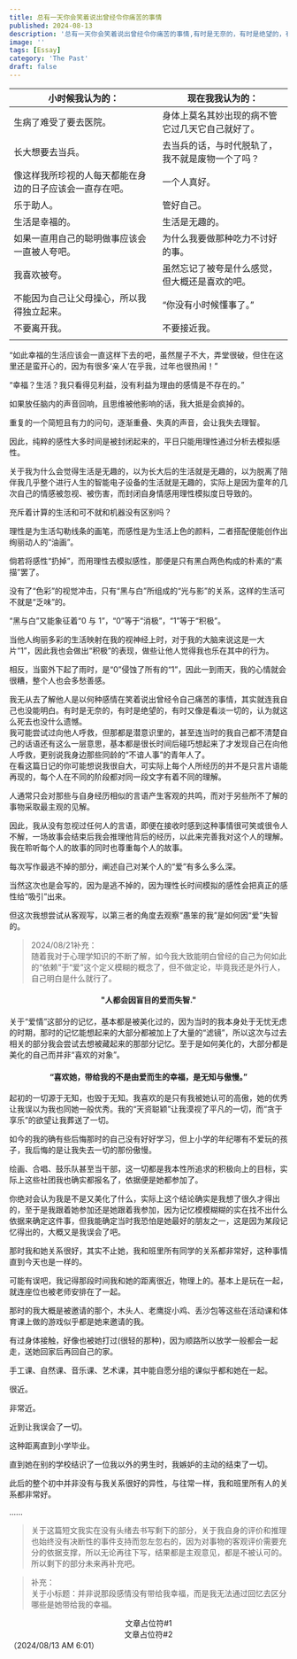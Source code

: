 ```yaml
---
title: 总有一天你会笑着说出曾经令你痛苦的事情
published: 2024-08-13
description: '总有一天你会笑着说出曾经令你痛苦的事情,有时是无奈的，有时是绝望的，有时又像是看淡一切的。'
image: ''
tags: [Essay]
category: 'The Past'
draft: false 
---
```



| 小时候我认为的： | 现在我我认为的： |
|------------------|------------------|
| 生病了难受了要去医院。 | 身体上莫名其妙出现的病不管它过几天它自己就好了。 |
| 长大想要去当兵。 | 去当兵的话，与时代脱轨了，我不就是废物一个了吗？ |
| 像这样我所珍视的人每天都能在身边的日子应该会一直存在吧。 | 一个人真好。 |
| 乐于助人。 | 管好自己。 |
| 生活是幸福的。 | 生活是无趣的。 |
| 如果一直用自己的聪明做事应该会一直被人夸吧。 | 为什么我要做那种吃力不讨好的事。 |
| 我喜欢被夸。 | 虽然忘记了被夸是什么感觉，但大概还是喜欢的吧。 |
| 不能因为自己让父母操心，所以我得独立起来。 | “你没有小时候懂事了。” |
| 不要离开我。 | 不要接近我。 |
| | |

“如此幸福的生活应该会一直这样下去的吧，虽然屋子不大，弄堂很破，但住在这里还是蛮开心的，因为有很多‘亲人’在乎我，过年也很热闹！”

“幸福？生活？我只看得见利益，没有利益为理由的感情是不存在的。”
<div class="border-[var(--line-divider)] border-dashed border-b-[1px] mb-5" data-astro-source-file="F:/Hoshiblog/hoshiriaki.github.io/src/pages/posts/[...slug].astro" data-astro-source-loc="91:40"></div>
如果放任脑内的声音回响，且思维被他影响的话，我大抵是会疯掉的。

重复的一个简短且有力的问句，逐渐重叠、失真的声音，会让我失去理智。

因此，纯粹的感性大多时间是被封闭起来的，平日只能用理性通过分析去模拟感性。
<div class="border-[var(--line-divider)] border-dashed border-b-[1px] mb-5" data-astro-source-file="F:/Hoshiblog/hoshiriaki.github.io/src/pages/posts/[...slug].astro" data-astro-source-loc="91:40"></div>
关于我为什么会觉得生活是无趣的，以为长大后的生活就是无趣的，以为脱离了陪伴我几乎整个进行人生的智能电子设备的生活就是无趣的，实际上是因为童年的几次自己的情感被忽视、被伤害，而封闭自身情感用理性模拟度日导致的。

充斥着计算的生活和可不就和机器没有区别吗？
<div class="border-[var(--line-divider)] border-dashed border-b-[1px] mb-5" data-astro-source-file="F:/Hoshiblog/hoshiriaki.github.io/src/pages/posts/[...slug].astro" data-astro-source-loc="91:40"></div>
理性是为生活勾勒线条的画笔，而感性是为生活上色的颜料，二者搭配便能创作出绚丽动人的“油画”。

倘若将感性“扔掉”，而用理性去模拟感性，那便是只有黑白两色构成的朴素的“素描”罢了。

没有了“色彩”的视觉冲击，只有“黑与白”所组成的“光与影”的关系，这样的生活可不就是“乏味”的。
<div class="border-[var(--line-divider)] border-dashed border-b-[1px] mb-5" data-astro-source-file="F:/Hoshiblog/hoshiriaki.github.io/src/pages/posts/[...slug].astro" data-astro-source-loc="91:40"></div>
“黑与白”又能象征着“0 与 1”，“0”等于“消极”，“1”等于“积极”。

当他人绚丽多彩的生活映射在我的视神经上时，对于我的大脑来说这是一大片“1”，因此我也会做出“积极”的表现，做些让他人觉得我也乐在其中的行为。

相反，当窗外下起了雨时，是“0”侵蚀了所有的“1”，因此一到雨天，我的心情就会很糟，整个人也会多愁善感。
<div class="border-[var(--line-divider)] border-dashed border-b-[1px] mb-5" data-astro-source-file="F:/Hoshiblog/hoshiriaki.github.io/src/pages/posts/[...slug].astro" data-astro-source-loc="91:40"></div>
我无从去了解他人是以何种感情在笑着说出曾经令自己痛苦的事情，其实就连我自己也没能明白。有时是无奈的，有时是绝望的，有时又像是看淡一切的，认为就这么死去也没什么遗憾。

<div class="border-[var(--line-divider)] border-dashed border-b-[1px] mb-5" data-astro-source-file="F:/Hoshiblog/hoshiriaki.github.io/src/pages/posts/[...slug].astro" data-astro-source-loc="91:40"></div>
我可能尝试过向他人呼救，但那都是潜意识里的，甚至连当时的我自己都不清楚自己的话语还有这么一层意思，基本都是很长时间后碰巧想起来了才发现自己在向他人呼救，更别说我身边那些同龄的“不谙人事”的青年人了。
<div class="border-[var(--line-divider)] border-dashed border-b-[1px] mb-5" data-astro-source-file="F:/Hoshiblog/hoshiriaki.github.io/src/pages/posts/[...slug].astro" data-astro-source-loc="91:40"></div>
在看这篇日记的你可能想说我很自大，可实际上每个人所经历的并不是只言片语能再现的，每个人在不同的阶段都对同一段文字有着不同的理解。

人通常只会对那些与自身经历相似的言语产生客观的共鸣，而对于另些所不了解的事物采取最主观的见解。
<div class="border-[var(--line-divider)] border-dashed border-b-[1px] mb-5" data-astro-source-file="F:/Hoshiblog/hoshiriaki.github.io/src/pages/posts/[...slug].astro" data-astro-source-loc="91:40"></div>
因此，我从没有忽视过任何人的言语，即便在接收时感到这种事情很可笑或很令人不解，一场故事会结束后我会推理他背后的经历，以此来完善我对这个人的理解。我在聆听每个人的故事的同时也尊重每个人的故事。

每次写作最逃不掉的部分，阐述自己对某个人的“爱”有多么多么深。

当然这次也是会写的，因为是逃不掉的，因为理性长时间模拟的感性会把真正的感性给“吸引”出来。

但这次我想尝试从客观写，以第三者的角度去观察“愚笨的我”是如何因“爱”失智的。

> 2024/08/21补充：<br>
  随着我对于心理学知识的不断了解，如今我大致能明白曾经的自己为何如此的“依赖”于“爱”这个定义模糊的概念了，但不做定论，毕竟我还是外行人，自己明白是什么就行了。
<div class="border-[var(--line-divider)] border-dashed border-b-[1px] mb-5" data-astro-source-file="F:/Hoshiblog/hoshiriaki.github.io/src/pages/posts/[...slug].astro" data-astro-source-loc="91:40"></div>
<center>
<h4>"人都会因盲目的爱而失智."</h4>
</center>

关于“爱情”这部分的记忆，基本都是被美化过的，因为当时的我本身处于无忧无虑的时期，那时的记忆能想起来的大部分都被加上了大量的“滤镜”，所以这次与过去相关的部分我会尝试去想被藏起来的那部分记忆。至于是如何美化的，大部分都是美化的自己而并非“喜欢的对象”。
<div class="border-[var(--line-divider)] border-dashed border-b-[1px] mb-5" data-astro-source-file="F:/Hoshiblog/hoshiriaki.github.io/src/pages/posts/[...slug].astro" data-astro-source-loc="91:40"></div>
<center>
<h4>“喜欢她，带给我的不是由爱而生的幸福，是无知与傲慢。”</h4>
</center>

起初的一切源于无知，也毁于无知。我喜欢的是只有我被她认可的高傲，她的优秀让我误以为我也同她一般优秀。我的“天资聪颖”让我漠视了平凡的一切，而“贪于享乐”的欲望让我葬送了一切。

如今的我的确有些后悔那时的自己没有好好学习，但上小学的年纪哪有不爱玩的孩子，我后悔的是让我失去一切的那份傲慢。

绘画、合唱、鼓乐队甚至当干部，这一切都是我本性所追求的积极向上的目标，实际上这些社团我也确实都报名了，依据便是她都参加了。

你绝对会认为我是不是又美化了什么，实际上这个结论确实是我想了很久才得出的，至于是我跟着她参加还是她跟着我参加，因为记忆模模糊糊的实在找不出什么依据来确定这件事，但我能确定当时我恐怕是她最好的朋友之一，这是因为某段记忆得出的，大概又是我误会了吧。

那时我和她关系很好，其实不止她，我和班里所有同学的关系都非常好，这种事情直到今天也是一样的。

可能有误吧，我记得那段时间我和她的距离很近，物理上的。基本上是玩在一起，就连座位也被老师安排在了一起。

那时的我大概是被邀请的那个，木头人、老鹰捉小鸡、丢沙包等这些在活动课和体育课上做的游戏似乎都是她来邀请的我。

有过身体接触，好像也被她打过(很轻的那种)，因为顺路所以放学一般都会一起走，送她回家后再回自己的家。

手工课、自然课、音乐课、艺术课，其中能自愿分组的课似乎都和她在一起。

很近。

非常近。

近到让我误会了一切。

这种距离直到小学毕业。

直到她在别的学校结识了一位我以外的男生时，我嫉妒的主动的结束了一切。

此后的整个初中并非没有与我关系很好的异性，与往常一样，我和班里所有人的关系都非常好。

......

>关于这篇短文我实在没有头绪去书写剩下的部分，关于我自身的评价和推理也始终没有决断性的事件支持而忽左忽右的，因为对事物的客观评价需要充分的依据支撑，所以无论再往下写，结果都是主观意见，都是不被认可的。所以剩下的部分未来再补充吧。

>补充：<br>关于小标题：并非说那段感情没有带给我幸福，而是我无法通过回忆去区分哪些是她带给我的幸福。
<div class="border-[var(--line-divider)] border-dashed border-b-[1px] mb-5" data-astro-source-file="F:/Hoshiblog/hoshiriaki.github.io/src/pages/posts/[...slug].astro" data-astro-source-loc="91:40"></div>
<center>
文章占位符#1
</center>
<div class="border-[var(--line-divider)] border-dashed border-b-[1px] mb-5" data-astro-source-file="F:/Hoshiblog/hoshiriaki.github.io/src/pages/posts/[...slug].astro" data-astro-source-loc="91:40"></div>
<center>
文章占位符#2
</center>
<div class="border-[var(--line-divider)] border-dashed border-b-[1px] mb-5" data-astro-source-file="F:/Hoshiblog/hoshiriaki.github.io/src/pages/posts/[...slug].astro" data-astro-source-loc="91:40"></div>
（2024/08/13 AM 6:01）



